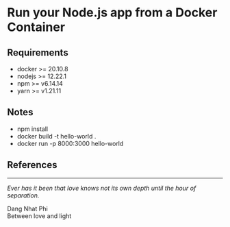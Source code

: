 # Run your Node.js app from a Docker Container

## Requirements
* docker >= 20.10.8
* nodejs >= 12.22.1
* npm >= v6.14.14
* yarn >= v1.21.11

## Notes
- npm install
- docker build -t hello-world .
- docker run -p 8000:3000 hello-world

## References

-------------
*Ever has it been that love knows not its own depth until the hour of separation.*

Dang Nhat Phi  
Between love and light